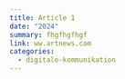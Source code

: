 ```yaml
---
title: Article 1
date: "2024"
summary: fhgfhgfhgf
link: ww.artnews.com
categories:
  - digitale-kommunikation
---
```

